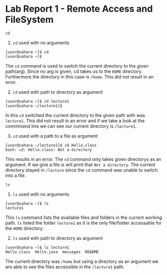 # Lab Report 1 - Remote Access and FileSystem 

`cd`
1. `cd` used with no arguments
```
[user@sahara ~]$ cd
[user@sahara ~]$ 
```
The `cd` command is used to switch the current directory to the given path(arg). Since no arg is given, cd takes us to the `HOME` directory. Furthermore the directory in this case is `/home`. This did not result in an error.

2. `cd` used with path to directory as argument
```
[user@sahara ~]$ cd lecture1
[user@sahara ~/lecture1]$
```
In this `cd` switched the current directory to the given path with was `lecture1`. This did not result in an error and if we take a look at the commmand line we can see our current directory is `/lecture1`.

3. `cd` used with a path to a file as argument
```
[user@sahara ~/lecture1]$ cd Hello.class
bash: cd: Hello.class: Not a directory
```
This results in an error. The `cd` command only takes given directorys as an argument. If we give a file is will print that `Not a directory`. The current directory stayed in `/lecture` since the `cd` command was unable to switch into a file.

`ls`
1. `ls` used with no arguments
```
[user@sahara ~]$ ls
lecture1
```
This `ls` command lists the available files and folders in the current working path. `ls` listed the folder `lecture1` as it is the only file/folder accessable for the `HOME` directory. 

2. `ls` used with path to directory as argument
```
[user@sahara ~]$ ls lecture1
Hello.class  Hello.java  messages  README
```
The current directory was `/home` but using a directory as an argument we are able to see the files accessible in the `/lecture1` path. 
